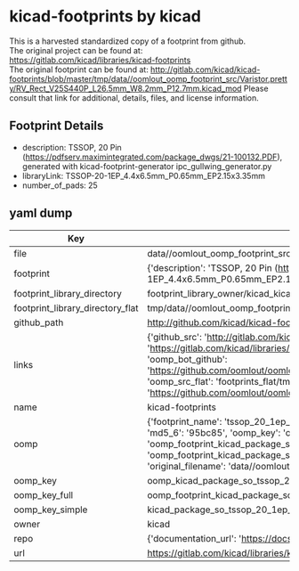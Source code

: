 # kicad-footprints by kicad  
This is a harvested standardized copy of a footprint from github.  
The original project can be found at:  
https://gitlab.com/kicad/libraries/kicad-footprints  
The original footprint can be found at:
http://gitlab.com/kicad/kicad-footprints/blob/master/tmp/data//oomlout_oomp_footprint_src/Varistor.pretty/RV_Rect_V25S440P_L26.5mm_W8.2mm_P12.7mm.kicad_mod
Please consult that link for additional, details, files, and license information.  
## Footprint Details
* description: TSSOP, 20 Pin (https://pdfserv.maximintegrated.com/package_dwgs/21-100132.PDF), generated with kicad-footprint-generator ipc_gullwing_generator.py  
* libraryLink: TSSOP-20-1EP_4.4x6.5mm_P0.65mm_EP2.15x3.35mm  
* number_of_pads: 25  
## yaml dump  
| Key | Value |  
| --- | --- |  
| file | data//oomlout_oomp_footprint_src/kicad-footprints/Package_SO.pretty/TSSOP-20-1EP_4.4x6.5mm_P0.65mm_EP2.15x3.35mm.kicad_mod |  
| footprint | {'description': 'TSSOP, 20 Pin (https://pdfserv.maximintegrated.com/package_dwgs/21-100132.PDF), generated with kicad-footprint-generator ipc_gullwing_generator.py', 'libraryLink': 'TSSOP-20-1EP_4.4x6.5mm_P0.65mm_EP2.15x3.35mm', 'number_of_pads': 25} |  
| footprint_library_directory | footprint_library_owner/kicad_kicad-footprints/ |  
| footprint_library_directory_flat | tmp/data//oomlout_oomp_footprint_src/footprints_flat/kicad_package_so_tssop_20_1ep_4_4x6_5mm_p0_65mm_ep2_15x3_35mm/working |  
| github_path | http://github.com/kicad/kicad-footprints/blob/master/tmp/data//oomlout_oomp_footprint_src/Package_SO.pretty/TSSOP-20-1EP_4.4x6.5mm_P0.65mm_EP2.15x3.35mm.kicad_mod |  
| links | {'github_src': 'http://gitlab.com/kicad/kicad-footprints/blob/master/tmp/data//oomlout_oomp_footprint_src/Varistor.pretty/RV_Rect_V25S440P_L26.5mm_W8.2mm_P12.7mm.kicad_mod', 'github_src_repo': 'https://gitlab.com/kicad/libraries/kicad-footprints', 'oomp_bot': 'tmp/data//oomlout_oomp_footprint_src/footprints/kicad_package_so_tssop_20_1ep_4_4x6_5mm_p0_65mm_ep2_15x3_35mm/working', 'oomp_bot_github': 'https://github.com/oomlout/oomlout_oomp_footprint_bot/tree/main/tmp/data//oomlout_oomp_footprint_src/footprints/kicad_package_so_tssop_20_1ep_4_4x6_5mm_p0_65mm_ep2_15x3_35mm/working', 'oomp_src_flat': 'footprints_flat/tmp/data//oomlout_oomp_footprint_src/footprints_flat/kicad_package_so_tssop_20_1ep_4_4x6_5mm_p0_65mm_ep2_15x3_35mm/working', 'oomp_src_flat_github': 'https://github.com/oomlout/oomlout_oomp_footprint_src/tree/main/tmp/data//oomlout_oomp_footprint_src/footprints_flat/kicad_package_so_tssop_20_1ep_4_4x6_5mm_p0_65mm_ep2_15x3_35mm/working'} |  
| name | kicad-footprints |  
| oomp | {'footprint_name': 'tssop_20_1ep_4_4x6_5mm_p0_65mm_ep2_15x3_35mm', 'library_name': 'package_so', 'md5': '95bc8548330c362a7fd23f0f021459bc', 'md5_10': '95bc854833', 'md5_5': '95bc8', 'md5_6': '95bc85', 'oomp_key': 'oomp_kicad_package_so_tssop_20_1ep_4_4x6_5mm_p0_65mm_ep2_15x3_35mm', 'oomp_key_extra': 'oomp_footprint_kicad_package_so_tssop_20_1ep_4_4x6_5mm_p0_65mm_ep2_15x3_35mm', 'oomp_key_full': 'oomp_footprint_kicad_package_so_tssop_20_1ep_4_4x6_5mm_p0_65mm_ep2_15x3_35mm_95bc85', 'oomp_key_simple': 'kicad_package_so_tssop_20_1ep_4_4x6_5mm_p0_65mm_ep2_15x3_35mm', 'original_filename': 'data//oomlout_oomp_footprint_src/kicad-footprints/Package_SO.pretty/TSSOP-20-1EP_4.4x6.5mm_P0.65mm_EP2.15x3.35mm.kicad_mod', 'owner_name': 'kicad'} |  
| oomp_key | oomp_kicad_package_so_tssop_20_1ep_4_4x6_5mm_p0_65mm_ep2_15x3_35mm |  
| oomp_key_full | oomp_footprint_kicad_package_so_tssop_20_1ep_4_4x6_5mm_p0_65mm_ep2_15x3_35mm |  
| oomp_key_simple | kicad_package_so_tssop_20_1ep_4_4x6_5mm_p0_65mm_ep2_15x3_35mm |  
| owner | kicad |  
| repo | {'documentation_url': 'https://docs.github.com/rest/repos/repos#get-a-repository', 'message': 'Not Found'} |  
| url | https://gitlab.com/kicad/libraries/kicad-footprints |  

